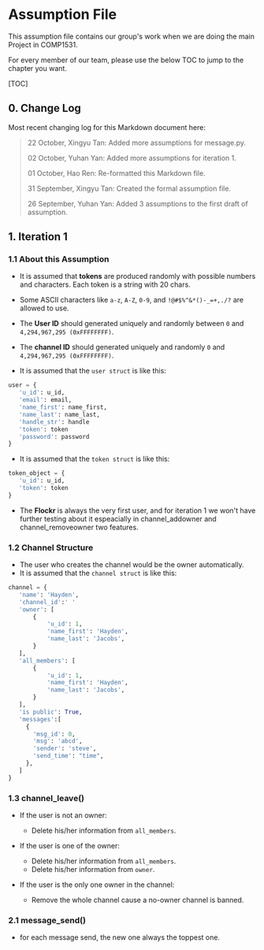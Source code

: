 # Assumption File

This assumption file contains our group's work when we are doing the main Project in COMP1531.

For every member of our team, please use the below TOC to jump to the chapter you want.

[TOC]

## 0. Change Log

Most recent changing log for this Markdown document here:

> 22 October, Xingyu Tan: Added more assumptions for message.py.
>
> 02 October, Yuhan Yan: Added more assumptions for iteration 1.
>
> 01 October, Hao Ren: Re-formatted this Markdown file.
>
> 31 September, Xingyu Tan: Created the formal assumption file.
>
> 26 September, Yuhan Yan: Added 3 assumptions to the first draft of assumption.


## 1. Iteration 1

### 1.1 About this Assumption

- It is assumed that **tokens** are produced randomly with possible numbers and characters. Each token is a string with 20 chars.
- Some ASCII characters like `a-z`, `A-Z`, `0-9`, and `!@#$%^&*()-_=+,./?` are allowed to use.
- The **User ID** should generated uniquely and randomly between `0` and `4,294,967,295 (0xFFFFFFFF)`.
- The **channel ID** should generated uniquely and randomly `0` and `4,294,967,295 (0xFFFFFFFF)`.

- It is assumed that the `user struct` is like this:

 ```py
 user = {
    'u_id': u_id,
    'email': email,
    'name_first': name_first,
    'name_last': name_last,
    'handle_str': handle
    'token': token
    'password': password
 }
 ```

- It is assumed that the `token struct` is like this:

 ```py
 token_object = {
    'u_id': u_id,
    'token': token
 }
 ```

- The **Flockr** is always the very first user, and for iteration 1 we won't have further testing about it espeacially in channel_addowner and channel_removeowner two features.

### 1.2 Channel Structure

- The user who creates the channel would be the owner automatically.
- It is assumed that the `channel struct` is like this:

 ```py
 channel = {
    'name': 'Hayden',
    'channel_id':' '
    'owner': [
        {
            'u_id': 1,
            'name_first': 'Hayden',
            'name_last': 'Jacobs',
        }
    ],
    'all_members': [
        {
            'u_id': 1,
            'name_first': 'Hayden',
            'name_last': 'Jacobs',
        }
    ],
    'is public': True,
    'messages':[
      {
        'msg_id': 0,
        'msg': 'abcd',
        'sender': 'steve',
        'send_time': "time",
      },
    ]
 }
 ```

### 1.3 channel_leave()

- If the user is not an owner:
  - Delete his/her information from `all_members`.

- If the user is one of the owner:
  - Delete his/her information from `all_members`.
  - Delete his/her information from `owner`.

- If the user is the only one owner in the channel:
  - Remove the whole channel cause a no-owner channel is banned.

### 2.1 message_send()

- for each message send, the new one always the toppest one.
